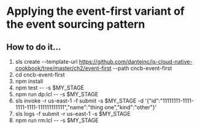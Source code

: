 # Applying the event-first variant of the event sourcing pattern

## How to do it...
1. sls create --template-url https://github.com/danteinc/js-cloud-native-cookbook/tree/master/ch2/event-first --path cncb-event-first
2. cd cncb-event-first
3. npm install
4. npm test -- -s $MY_STAGE
5. npm run dp:lcl -- -s $MY_STAGE
6. sls invoke -r us-east-1 -f submit -s $MY_STAGE -d '{"id":"11111111-1111-1111-1111-111111111111","name":"thing one","kind":"other"}'
7. sls logs -f submit -r us-east-1 -s $MY_STAGE
8. npm run rm:lcl -- -s $MY_STAGE


